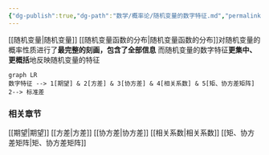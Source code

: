 ```yaml
---
{"dg-publish":true,"dg-path":"数学/概率论/随机变量的数字特征.md","permalink":"/数学/概率论/随机变量的数字特征/","dgPassFrontmatter":true,"noteIcon":"","created":"2024-04-19T18:32:13.642+08:00","updated":"2024-05-02T21:23:29.196+08:00"}
---
```


[[随机变量\|随机变量]]
[[随机变量函数的分布\|随机变量函数的分布]]对随机变量的概率性质进行了**最完整的刻画，包含了全部信息**
而随机变量的数字特征**更集中、更概括**地反映随机变量的特征

```mermaid
graph LR
数字特征 --> 1[期望] & 2[方差] & 3[协方差] & 4[相关系数] & 5[矩、协方差矩阵]
2--> 标准差
```
### 相关章节
[[期望\|期望]]
[[方差\|方差]]
[[协方差\|协方差]]
[[相关系数\|相关系数]]
[[矩、协方差矩阵\|矩、协方差矩阵]]

